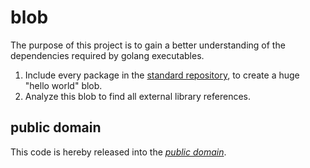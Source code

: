 blob
====

The purpose of this project is to gain a better understanding of the
dependencies required by golang executables.

 1. Include every package in the [standard repository][], to create a huge
    "hello world" blob.
 2. Analyze this blob to find all external library references.

[standard repository]: http://weekly.golang.org/pkg/

public domain
-------------

This code is hereby released into the *[public domain][]*.

[public domain]: https://creativecommons.org/publicdomain/zero/1.0/
